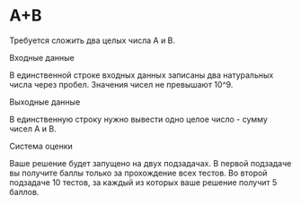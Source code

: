 # A+B

Требуется сложить два целых числа A и B.

Входные данные

В единственной строке входных данных записаны два натуральных числа через пробел. Значения чисел не превышают 10^9.

Выходные данные

В единственную строку нужно вывести одно целое число - сумму чисел A и B.

Система оценки

Ваше решение будет запущено на двух подзадачах. В первой подзадаче вы получите баллы только за прохождение всех тестов. Во второй подзадаче 10 тестов, за каждый из которых ваше решение получит 5 баллов.
